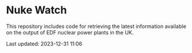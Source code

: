 # Nuke Watch

This repository includes code for retrieving the latest information available on the output of EDF nuclear power plants in the UK.

Last updated: 2023-12-31 11:06